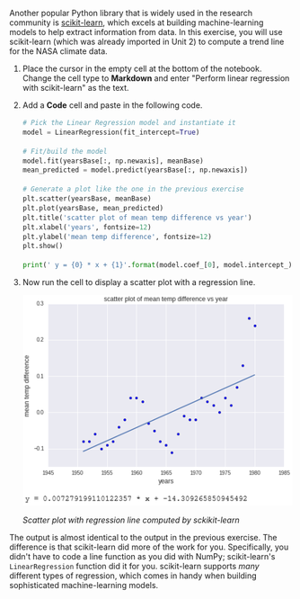 Another popular Python library that is widely used in the research community is [scikit-learn](http://scikit-learn.org/stable/), which excels at building machine-learning models to help extract information from data. In this exercise, you will use scikit-learn (which was already imported in Unit 2) to compute a trend line for the NASA climate data.

1. Place the cursor in the empty cell at the bottom of the notebook. Change the cell type to **Markdown** and enter "Perform linear regression with scikit-learn" as the text.

1. Add a **Code** cell and paste in the following code.

    ```python
    # Pick the Linear Regression model and instantiate it
    model = LinearRegression(fit_intercept=True)

    # Fit/build the model
    model.fit(yearsBase[:, np.newaxis], meanBase)
    mean_predicted = model.predict(yearsBase[:, np.newaxis])

    # Generate a plot like the one in the previous exercise
    plt.scatter(yearsBase, meanBase)
    plt.plot(yearsBase, mean_predicted)
    plt.title('scatter plot of mean temp difference vs year')
    plt.xlabel('years', fontsize=12)
    plt.ylabel('mean temp difference', fontsize=12)
    plt.show()

    print(' y = {0} * x + {1}'.format(model.coef_[0], model.intercept_))
    ```

1. Now run the cell to display a scatter plot with a regression line.

    ![Scatter plot with regression line computed by sckikit-learn](../media/4-sklearn-regression.png)

    _Scatter plot with regression line computed by sckikit-learn_

The output is almost identical to the output in the previous exercise. The difference is that scikit-learn did more of the work for you. Specifically, you didn't have to code a line function as you did with NumPy; scikit-learn's `LinearRegression` function did it for you. scikit-learn supports *many* different types of regression, which comes in handy when building sophisticated machine-learning models.